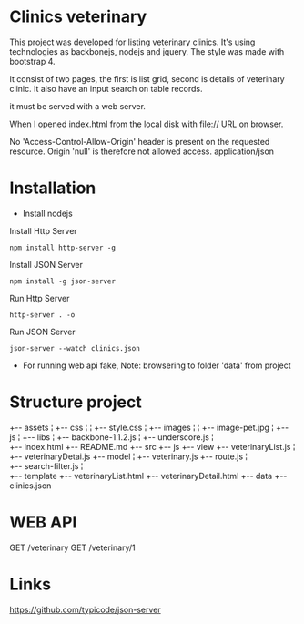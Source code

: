 # Clinics veterinary


This project was developed for listing veterinary clinics. It's using technologies as backbonejs, nodejs and jquery. The style was made with bootstrap 4.

It consist of two pages, the first is list grid, second is details of veterinary clinic. It also have an input search on table records.

it must be served with a web server.

When I opened index.html from the local disk with file:// URL on browser.

No 'Access-Control-Allow-Origin' header is present on the requested resource. Origin 'null' is therefore not allowed access.
application/json


# Installation

- Install nodejs

Install Http Server 

```
npm install http-server -g
```

Install JSON Server 

```
npm install -g json-server
```

Run Http Server  

```
http-server . -o
```

Run JSON Server 

```
json-server --watch clinics.json
```

- For running web api fake, Note: browsering to folder 'data' from project


# Structure project
	
+-- assets
¦   +-- css
¦   ¦   +-- style.css
¦   +-- images
¦   ¦   +-- image-pet.jpg
¦   +-- js
¦       +-- libs
¦           +-- backbone-1.1.2.js
¦           +-- underscore.js
¦           
+-- index.html
+-- README.md
+-- src
     +-- js 
     	 +-- view
             +-- veterinaryList.js
	     ¦   +-- veterinaryDetai.js
		 +-- model
		 ¦   +-- veterinary.js
		 +-- route.js
		 ¦   
		 +-- search-filter.js
		 ¦   
	 +-- template
		 +-- veterinaryList.html
         +-- veterinaryDetail.html
     +-- data
		 +-- clinics.json


# WEB API

GET  /veterinary
GET  /veterinary/1


# Links 
https://github.com/typicode/json-server



